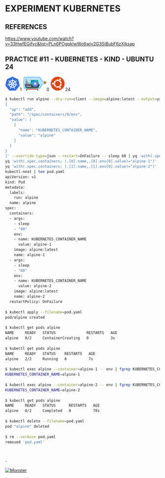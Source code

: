# EXPERIMENT KUBERNETES

## REFERENCES

https://www.youtube.com/watch?v=33HwfEGifyc&list=PLn6POgpklwWo6wiy2G3SjBubF6zXjksap

## PRACTICE #11 - KUBERNETES - KIND - UBUNTU 24

[![Kubernetes](img/kubernetes.webp "Kubernetes")](https://kubernetes.io)1
[![Kind](img/kind.webp "Kind")](https://kind.sigs.k8s.io)0
[![Ubuntu](img/ubuntu.webp "Ubuntu")](https://ubuntu.com)24

```bash
$ kubectl run alpine --dry-run=client --image=alpine:latest --output=yaml --overrides='[
{
  "op": "add",
  "path": "/spec/containers/0/env",
  "value": [
    {
      "name": "KUBERNETES_CONTAINER_NAME",
      "value": "alpine"
    }
  ]
}
]' --override-type=json --restart=OnFailure -- sleep 60 | yq 'with(.spec.containers; .[1]=.[0])' |
yq 'with(.spec.containers; (.[0].name,.[0].env[0].value)="alpine-1")' |
yq 'with(.spec.containers; (.[1].name,.[1].env[0].value)="alpine-2")' |
kubectl-neat | tee pod.yaml
apiVersion: v1
kind: Pod
metadata:
  labels:
    run: alpine
  name: alpine
spec:
  containers:
  - args:
    - sleep
    - "60"
    env:
    - name: KUBERNETES_CONTAINER_NAME
      value: alpine-1
    image: alpine:latest
    name: alpine-1
  - args:
    - sleep
    - "60"
    env:
    - name: KUBERNETES_CONTAINER_NAME
      value: alpine-2
    image: alpine:latest
    name: alpine-2
  restartPolicy: OnFailure

$ kubectl apply --filename=pod.yaml
pod/alpine created

$ kubectl get pods alpine
NAME     READY   STATUS              RESTARTS   AGE
alpine   0/2     ContainerCreating   0          3s

$ kubectl get pods alpine
NAME     READY   STATUS    RESTARTS   AGE
alpine   2/2     Running   0          7s

$ kubectl exec alpine --container=alpine-1 -- env | fgrep KUBERNETES_CONTAINER_NAME
KUBERNETES_CONTAINER_NAME=alpine-1

$ kubectl exec alpine --container=alpine-2 -- env | fgrep KUBERNETES_CONTAINER_NAME
KUBERNETES_CONTAINER_NAME=alpine-2

$ kubectl get pods alpine
NAME     READY   STATUS      RESTARTS   AGE
alpine   0/2     Completed   0          70s

$ kubectl delete --filename=pod.yaml
pod "alpine" deleted

$ rm --verbose pod.yaml
removed 'pod.yaml'
```


&nbsp;

`-`

[![Monster](https://avatars.githubusercontent.com/u/47848582?s=96&v=4 "Boo!")](../README.md)
